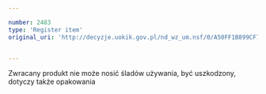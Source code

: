 ```yaml
---

number: 2483
type: 'Register item'
original_uri: 'http://decyzje.uokik.gov.pl/nd_wz_um.nsf/0/A50FF1B899CF7A07C125790A0041B2C0?OpenDocument'


---
```


Zwracany produkt nie może nosić śladów używania, być uszkodzony, dotyczy także opakowania
